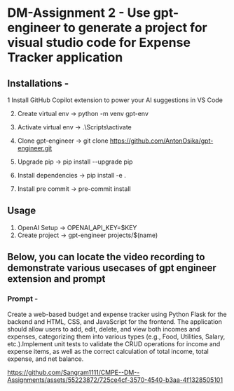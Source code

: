 # DM-Assignment 2 - Use gpt-engineer to generate a project for visual studio code for Expense Tracker application

## Installations -
1  Install GitHub Copilot extension to power your AI suggestions in VS Code

2. Create virtual env -> python -m venv gpt-env

3. Activate virtual env -> .\Scripts\activate

4. Clone gpt-engineer -> git clone https://github.com/AntonOsika/gpt-engineer.git

5. Upgrade pip -> pip install --upgrade pip

6. Install dependencies -> pip install -e .

7. Install pre commit -> pre-commit install

## Usage
1. OpenAI Setup -> OPENAI_API_KEY=$KEY
2. Create project -> gpt-engineer projects/$(name)

## Below, you can locate the video recording to demonstrate various usecases of gpt engineer extension and prompt

### Prompt -
Create a web-based budget and expense tracker using Python Flask for the backend and HTML, CSS, and JavaScript for the 
frontend. The application should allow users to add, edit, delete, and view both incomes and expenses, categorizing them 
into various types (e.g., Food, Utilities, Salary, etc.).Implement unit tests to validate the CRUD operations for income 
and expense items, as well as the correct calculation of total income, total expense, and net balance.



https://github.com/Sangram1111/CMPE--DM--Assignments/assets/55223872/725ce4cf-3570-4540-b3aa-4f1328505101



